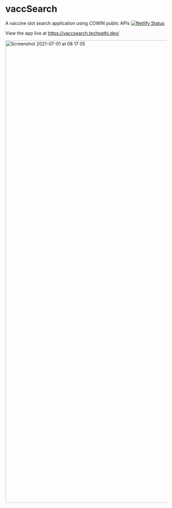 # vaccSearch
A vaccine slot search application using  COWIN public APIs  [![Netlify Status](https://api.netlify.com/api/v1/badges/dd006788-d7ba-4543-b9fd-bec624ca618c/deploy-status)](https://app.netlify.com/sites/vaccsearch/deploys)

View the app live at https://vaccsearch.techpathi.dev/


<img width="1440" alt="Screenshot 2021-07-01 at 08 17 05" src="https://user-images.githubusercontent.com/26018388/124057282-cb65a680-da44-11eb-9b39-b23670c27eee.png">
